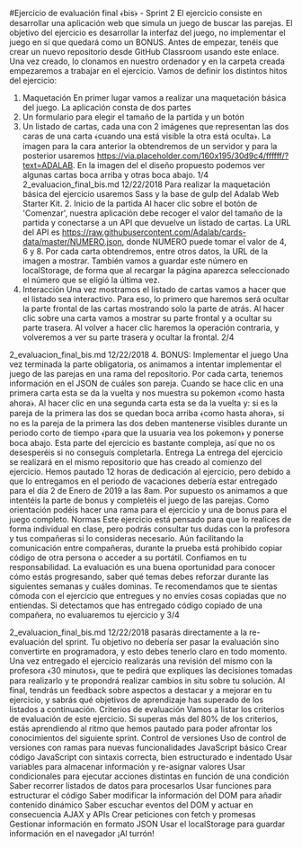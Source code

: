 #Ejercicio de evaluación final ﴾bis﴿ - Sprint 2
El ejercicio consiste en desarrollar una aplicación web que simula un juego de buscar las parejas. El objetivo del ejercicio es desarrollar la interfaz del juego, no implementar el juego en sí que quedará como un BONUS.
Antes de empezar, tenéis que crear un nuevo repositorio desde GitHub Classroom usando este enlace. Una vez creado, lo clonamos en nuestro ordenador y en la carpeta creada empezaremos a trabajar en el ejercicio.
Vamos de definir los distintos hitos del ejercicio:
1. Maquetación
En primer lugar vamos a realizar una maquetación básica del juego.
 La aplicación consta de dos partes
1. Un formulario para elegir el tamaño de la partida y un botón
2. Un listado de cartas, cada una con 2 imágenes que representan las dos caras de una carta ﴾cuando una
está visible la otra está oculta﴿.
La imagen para la cara anterior la obtendremos de un servidor y para la posterior usaremos
https://via.placeholder.com/160x195/30d9c4/ffffff/?text=ADALAB.
En la imagen del el diseño propuesto podemos ver algunas cartas boca arriba y otras boca abajo.
1/4
 2_evaluacion_final_bis.md
12/22/2018
 Para realizar la maquetación básica del ejercicio usaremos Sass y la base de gulp del Adalab Web Starter Kit. 2. Inicio de la partida
Al hacer clic sobre el botón de 'Comenzar', nuestra aplicación debe recoger el valor del tamaño de la partida y conectarse a un API que devuelve un listado de cartas. La URL del API es https://raw.githubusercontent.com/Adalab/cards-data/master/NUMERO.json, donde NUMERO puede tomar el valor de 4, 6 y 8. Por cada carta obtendremos, entre otros datos, la URL de la imagen a mostrar. También vamos a guardar este número en localStorage, de forma que al recargar la página aparezca seleccionado el número que se eligió la última vez.
3. Interacción
Una vez mostramos el listado de cartas vamos a hacer que el listado sea interactivo. Para eso, lo primero que haremos será ocultar la parte frontal de las cartas mostrando solo la parte de atrás.
Al hacer clic sobre una carta vamos a mostrar su parte frontal y a ocultar su parte trasera. Al volver a hacer clic haremos la operación contraria, y volveremos a ver su parte trasera y ocultar la frontal.
 2/4

 2_evaluacion_final_bis.md
12/22/2018
  4. BONUS: Implementar el juego
Una vez terminada la parte obligatoria, os animamos a intentar implementar el juego de las parejas en una rama del repositorio. Por cada carta, tenemos información en el JSON de cuáles son pareja.
Cuando se hace clic en una primera carta esta se da la vuelta y nos muestra su pokemon ﴾como hasta ahora﴿.
Al hacer clic en una segunda carta esta se da la vuelta y: si es la pareja de la primera las dos se quedan boca arriba ﴾como hasta ahora﴿, si no es la pareja de la primera las dos deben mantenerse visibles durante un periodo corto de tiempo ﴾para que la usuaria vea los pokemon﴿ y ponerse boca abajo.
Esta parte del ejercicio es bastante compleja, así que no os desesperéis si no conseguís completarla.
Entrega
La entrega del ejercicio se realizará en el mismo repositorio que has creado al comienzo del ejercicio. Hemos pautado 12 horas de dedicación al ejercicio, pero debido a que lo entregamos en el periodo de vacaciones debería estar entregado para el día 2 de Enero de 2019 a las 8am. Por supuesto os animamos a que intentéis la parte de bonus y completéis el juego de las parejas.
Como orientación podéis hacer una rama para el ejercicio y una de bonus para el juego completo.
Normas
Este ejercicio está pensado para que lo realices de forma individual en clase, pero podrás consultar tus dudas con la profesora y tus compañeras si lo consideras necesario. Aún facilitando la comunicación entre compañeras, durante la prueba está prohibido copiar código de otra persona o acceder a su portátil. Confiamos en tu responsabilidad. La evaluación es una buena oportunidad para conocer cómo estás progresando, saber qué temas debes reforzar durante las siguientes semanas y cuáles dominas. Te recomendamos que te sientas cómoda con el ejercicio que entregues y no envíes cosas copiadas que no entiendas. Si detectamos que has entregado código copiado de una compañera, no evaluaremos tu ejercicio y
  3/4

2_evaluacion_final_bis.md
12/22/2018
pasarás directamente a la re-evaluación del sprint. Tu objetivo no debería ser pasar la evaluación sino convertirte en programadora, y esto debes tenerlo claro en todo momento. Una vez entregado el ejercicio realizarás una revisión del mismo con la profesora ﴾30 minutos﴿, que te pedirá que expliques las decisiones tomadas para realizarlo y te propondrá realizar cambios in situ sobre tu solución. Al final, tendrás un feedback sobre aspectos a destacar y a mejorar en tu ejercicio, y sabrás qué objetivos de aprendizaje has superado de los listados a continuación.
Criterios de evaluación
Vamos a listar los criterios de evaluación de este ejercicio. Si superas más del 80% de los criterios, estás aprendiendo al ritmo que hemos pautado para poder afrontar los conocimientos del siguiente sprint.
Control de versiones
Uso de control de versiones con ramas para nuevas funcionalidades
JavaScript básico
Crear código JavaScript con sintaxis correcta, bien estructurado e indentado Usar variables para almacenar información y re-asignar valores
Usar condicionales para ejecutar acciones distintas en función de una condición Saber recorrer listados de datos para procesarlos
Usar funciones para estructurar el código
Saber modificar la información del DOM para añadir contenido dinámico Saber escuchar eventos del DOM y actuar en consecuencia
AJAX y APIs
Crear peticiones con fetch y promesas
Gestionar información en formato JSON
Usar el localStorage para guardar información en el navegador
¡Al turrón!
